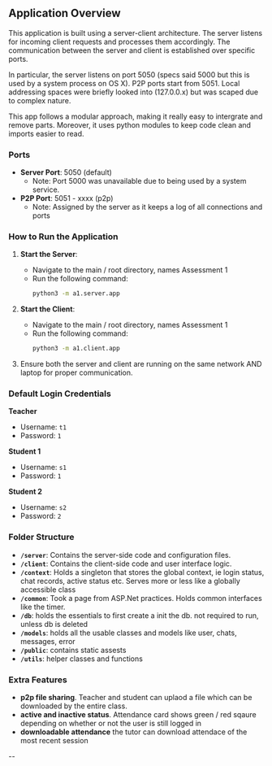 ## Application Overview

This application is built using a server-client architecture. The server listens for incoming client requests and processes them accordingly. The communication between the server and client is established over specific ports.

In particular, the server listens on port 5050 (specs said 5000 but this is used by a system process on OS X). P2P ports start from 5051. Local addressing spaces were briefly looked into (127.0.0.x) but was scaped due to complex nature.

This app follows a modular approach, making it really easy to intergrate and remove parts. Moreover, it uses python modules to keep code clean and imports easier to read.

### Ports

- **Server Port**: 5050 (default)
  - Note: Port 5000 was unavailable due to being used by a system service.
- **P2P Port**: 5051 - xxxx (p2p)
  - Note: Assigned by the server as it keeps a log of all connections and ports

### How to Run the Application

1. **Start the Server**:

   - Navigate to the main / root directory, names Assessment 1
   - Run the following command:
     ```bash
     python3 -m a1.server.app
     ```

2. **Start the Client**:

   - Navigate to the main / root directory, names Assessment 1
   - Run the following command:
     ```bash
     python3 -m a1.client.app
     ```

3. Ensure both the server and client are running on the same network AND laptop for proper communication.

### Default Login Credentials

**Teacher**

- Username: `t1`
- Password: `1`

**Student 1**

- Username: `s1`
- Password: `1`

**Student 2**

- Username: `s2`
- Password: `2`

### Folder Structure

- **`/server`**: Contains the server-side code and configuration files.
- **`/client`**: Contains the client-side code and user interface logic.
- **`/context`**: Holds a singleton that stores the global context, ie login status, chat records, active status etc. Serves more or less like a globally accessible class
- **`/common`**: Took a page from ASP.Net practices. Holds common interfaces like the timer.
- **`/db`**: holds the essentials to first create a init the db. not required to run, unless db is deleted
- **`/models`**: holds all the usable classes and models like user, chats, messages, error
- **`/public`**: contains static assests
- **`/utils`**: helper classes and functions

### Extra Features

- **p2p file sharing**. Teacher and student can uplaod a file which can be downloaded by the entire class.
- **active and inactive status**. Attendance card shows green / red sqaure depending on whether or not the user is still logged in
- **downloadable attendance** the tutor can download attendace of the most recent session

--
